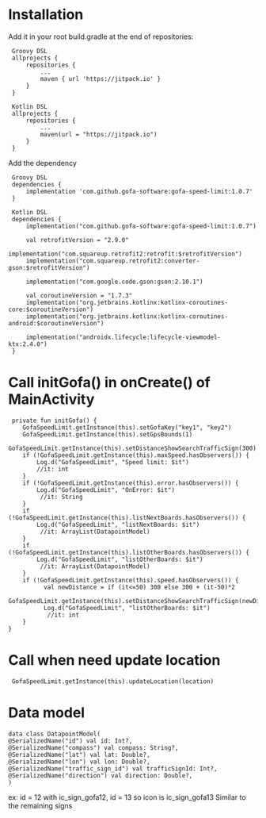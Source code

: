 # Installation
Add it in your root build.gradle at the end of repositories:
     
     Groovy DSL
     allprojects {
         repositories {
             ...
             maven { url 'https://jitpack.io' }
         }
     }

     Kotlin DSL
     allprojects {
         repositories {
             ...
             maven(url = "https://jitpack.io")
         }
     }

Add the dependency
     
     Groovy DSL
     dependencies {
         implementation 'com.github.gofa-software:gofa-speed-limit:1.0.7'
     }

     Kotlin DSL
     dependencies {
         implementation("com.github.gofa-software:gofa-speed-limit:1.0.7")
     
         val retrofitVersion = "2.9.0"
         implementation("com.squareup.retrofit2:retrofit:$retrofitVersion")
         implementation("com.squareup.retrofit2:converter-gson:$retrofitVersion")
     
         implementation("com.google.code.gson:gson:2.10.1")
     
         val coroutineVersion = "1.7.3"
         implementation("org.jetbrains.kotlinx:kotlinx-coroutines-core:$coroutineVersion")
         implementation("org.jetbrains.kotlinx:kotlinx-coroutines-android:$coroutineVersion")
     
         implementation("androidx.lifecycle:lifecycle-viewmodel-ktx:2.4.0")
     }

# Call initGofa() in onCreate() of MainActivity

     private fun initGofa() {
        GofaSpeedLimit.getInstance(this).setGofaKey("key1", "key2")
        GofaSpeedLimit.getInstance(this).setGpsBounds(1)
        GofaSpeedLimit.getInstance(this).setDistanceShowSearchTrafficSign(300)
        if (!GofaSpeedLimit.getInstance(this).maxSpeed.hasObservers()) { 
            Log.d("GofaSpeedLimit", "Speed limit: $it")
            //it: int
        }
        if (!GofaSpeedLimit.getInstance(this).error.hasObservers()) {
            Log.d("GofaSpeedLimit", "OnError: $it")
             //it: String
        }
        if (!GofaSpeedLimit.getInstance(this).listNextBoards.hasObservers()) {
            Log.d("GofaSpeedLimit", "listNextBoards: $it")
             //it: ArrayList(DatapointModel)
        }
        if (!GofaSpeedLimit.getInstance(this).listOtherBoards.hasObservers()) {
            Log.d("GofaSpeedLimit", "listOtherBoards: $it")
             //it: ArrayList(DatapointModel)
        }
        if (!GofaSpeedLimit.getInstance(this).speed.hasObservers()) {
              val newDistance = if (it<=50) 300 else 300 + (it-50)*2
              GofaSpeedLimit.getInstance(this).setDistanceShowSearchTrafficSign(newDistance)
              Log.d("GofaSpeedLimit", "listOtherBoards: $it")
               //it: int
        }
    }

# Call when need update location 
     GofaSpeedLimit.getInstance(this).updateLocation(location)

# Data model
    data class DatapointModel(
    @SerializedName("id") val id: Int?,
    @SerializedName("compass") val compass: String?,
    @SerializedName("lat") val lat: Double?,
    @SerializedName("lon") val lon: Double?,
    @SerializedName("traffic_sign_id") val trafficSignId: Int?,
    @SerializedName("direction") val direction: Double?,
    )
ex: 
id = 12 with ic_sign_gofa12, id = 13 so icon is ic_sign_gofa13 
Similar to the remaining signs
